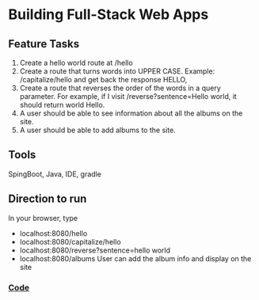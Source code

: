 # Building Full-Stack Web Apps

## Feature Tasks
1. Create a hello world route at /hello
2. Create a route that turns words into UPPER CASE. Example: /capitalize/hello 
and get back the response HELLO,
3. Create a route that reverses the order of the words in a query parameter. 
For example, if I visit /reverse?sentence=Hello world, it should return world Hello.
4. A user should be able to see information about all the albums on the site.
5. A user should be able to add albums to the site.
## Tools
SpingBoot, Java, IDE, gradle

## Direction to run
In your browser, type 
- localhost:8080/hello 
- localhost:8080/capitalize/hello 
- localhost:8080/reverse?sentence=hello world
- localhost:8080/albums 
User can add the album info and display on the site
### [Code](./src/main/java/com/yuangao/java401d4/songr/HelloWorldController.java)
